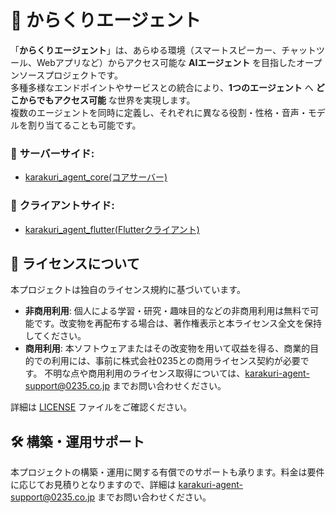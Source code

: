 # 🤖 からくりエージェント

「**からくりエージェント**」は、あらゆる環境（スマートスピーカー、チャットツール、Webアプリなど）からアクセス可能な **AIエージェント** を目指したオープンソースプロジェクトです。  
多種多様なエンドポイントやサービスとの統合により、**1つのエージェント** へ **どこからでもアクセス可能** な世界を実現します。  
複数のエージェントを同時に定義し、それぞれに異なる役割・性格・音声・モデルを割り当てることも可能です。

### 🚀 **サーバーサイド**:
- [karakuri_agent_core(コアサーバー)](https://github.com/KarakuriAgent/karakuri_agent_core)

### 📱 **クライアントサイド**: 
- [karakuri_agent_flutter(Flutterクライアント)](https://github.com/KarakuriAgent/karakuri_agent_flutter)

## 📜 ライセンスについて

本プロジェクトは独自のライセンス規約に基づいています。

- **非商用利用**: 個人による学習・研究・趣味目的などの非商用利用は無料で可能です。改変物を再配布する場合は、著作権表示と本ライセンス全文を保持してください。
- **商用利用**: 本ソフトウェアまたはその改変物を用いて収益を得る、商業的目的での利用には、事前に株式会社0235との商用ライセンス契約が必要です。
不明な点や商用利用のライセンス取得については、[karakuri-agent-support@0235.co.jp](mailto:karakuri-agent-support@0235.co.jp) までお問い合わせください。

詳細は [LICENSE](LICENSE_JP) ファイルをご確認ください。

## 🛠️ 構築・運用サポート

本プロジェクトの構築・運用に関する有償でのサポートも承ります。料金は要件に応じてお見積りとなりますので、詳細は [karakuri-agent-support@0235.co.jp](mailto:karakuri-agent-support@0235.co.jp) までお問い合わせください。

